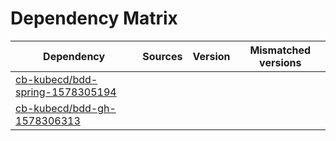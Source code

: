 # Dependency Matrix

Dependency | Sources | Version | Mismatched versions
---------- | ------- | ------- | -------------------
[cb-kubecd/bdd-spring-1578305194](https://github.com/cb-kubecd/bdd-spring-1578305194.git) |  | []() | 
[cb-kubecd/bdd-gh-1578306313](https://github.com/cb-kubecd/bdd-gh-1578306313.git) |  | []() | 
